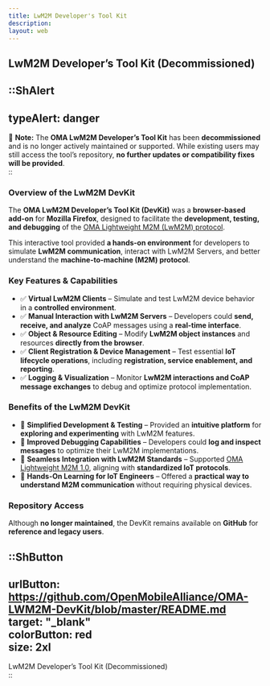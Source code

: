 ```yaml
---
title: LwM2M Developer's Tool Kit
description:
layout: web
---
```


## LwM2M Developer’s Tool Kit (Decommissioned)  

::ShAlert
---
typeAlert: danger
---
🚨 **Note:** The **OMA LwM2M Developer’s Tool Kit** has been **decommissioned** and is no longer actively maintained or supported. While existing users may still access the tool’s repository, **no further updates or compatibility fixes will be provided**.  
::

### Overview of the LwM2M DevKit 

The **OMA LwM2M Developer’s Tool Kit (DevKit)** was a **browser-based add-on** for **Mozilla Firefox**, designed to facilitate the **development, testing, and debugging** of the [OMA Lightweight M2M (LwM2M) protocol](/specifications/lwm2m/introduction).  

This interactive tool provided **a hands-on environment** for developers to simulate **LwM2M communication**, interact with LwM2M Servers, and better understand the **machine-to-machine (M2M) protocol**.  

### Key Features & Capabilities  
- ✅ **Virtual LwM2M Clients** – Simulate and test LwM2M device behavior in a **controlled environment**.  
- ✅ **Manual Interaction with LwM2M Servers** – Developers could **send, receive, and analyze** CoAP messages using a **real-time interface**.  
- ✅ **Object & Resource Editing** – Modify **LwM2M object instances** and resources **directly from the browser**.  
- ✅ **Client Registration & Device Management** – Test essential **IoT lifecycle operations**, including **registration, service enablement, and reporting**.  
- ✅ **Logging & Visualization** – Monitor **LwM2M interactions and CoAP message exchanges** to debug and optimize protocol implementation.  

### Benefits of the LwM2M DevKit 
- 🔹 **Simplified Development & Testing** – Provided an **intuitive platform** for **exploring and experimenting** with LwM2M features.  
- 🔹 **Improved Debugging Capabilities** – Developers could **log and inspect messages** to optimize their LwM2M implementations.  
- 🔹 **Seamless Integration with LwM2M Standards** – Supported [OMA Lightweight M2M 1.0](/specifications/lwm2m/releases), aligning with **standardized IoT protocols**.  
- 🔹 **Hands-On Learning for IoT Engineers** – Offered a **practical way to understand M2M communication** without requiring physical devices.  

### Repository Access  
Although **no longer maintained**, the DevKit remains available on **GitHub** for **reference and legacy users**.  

::ShButton  
---  
urlButton: https://github.com/OpenMobileAlliance/OMA-LWM2M-DevKit/blob/master/README.md  
target: "_blank"  
colorButton: red  
size: 2xl  
---  

LwM2M Developer’s Tool Kit (Decommissioned)  
::  
